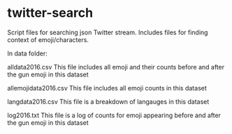 # twitter-search

Script files for searching json Twitter stream. Includes files for finding context of emoji/characters.


In data folder:

alldata2016.csv 
This file includes all emoji and their counts before and after the gun emoji in this dataset

allemojidata2016.csv
This file includes all emoji counts in this dataset

langdata2016.csv
This file is a breakdown of langauges in this dataset

log2016.txt
This file is a log of counts for emoji appearing before and after the gun emoji in this dataset
